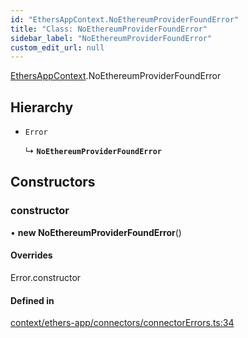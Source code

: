 ```yaml
---
id: "EthersAppContext.NoEthereumProviderFoundError"
title: "Class: NoEthereumProviderFoundError"
sidebar_label: "NoEthereumProviderFoundError"
custom_edit_url: null
---
```


[EthersAppContext](../modules/EthersAppContext.md).NoEthereumProviderFoundError

## Hierarchy

- `Error`

  ↳ **`NoEthereumProviderFoundError`**

## Constructors

### constructor

• **new NoEthereumProviderFoundError**()

#### Overrides

Error.constructor

#### Defined in

[context/ethers-app/connectors/connectorErrors.ts:34](https://github.com/scaffold-eth/eth-hooks/blob/b100ffa/src/context/ethers-app/connectors/connectorErrors.ts#L34)
